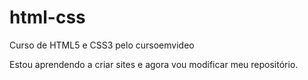 # html-css 
Curso de HTML5 e CSS3 pelo cursoemvideo

Estou aprendendo a criar sites e agora vou modificar meu repositório.